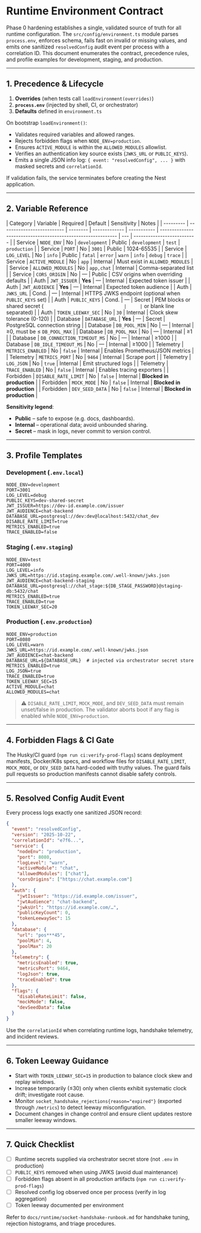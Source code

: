 # Runtime Environment Contract

Phase 0 hardening establishes a single, validated source of truth for all runtime configuration. The `src/config/environment.ts` module parses `process.env`, enforces schema, fails fast on invalid or missing values, and emits one sanitized `resolvedConfig` audit event per process with a correlation ID. This document enumerates the contract, precedence rules, and profile examples for development, staging, and production.

---

## 1. Precedence & Lifecycle

1. **Overrides** (when tests call `loadEnvironment(overrides)`)
2. **`process.env`** (injected by shell, CI, or orchestrator)
3. **Defaults** defined in `environment.ts`

On bootstrap `loadEnvironment()`:

- Validates required variables and allowed ranges.
- Rejects forbidden flags when `NODE_ENV=production`.
- Ensures `ACTIVE_MODULE` is within the `ALLOWED_MODULES` allowlist.
- Verifies an authentication key source exists (`JWKS_URL` or `PUBLIC_KEYS`).
- Emits a single JSON info log: `{ event: "resolvedConfig", ... }` with masked secrets and `correlationId`.

If validation fails, the service terminates before creating the Nest application.

---

## 2. Variable Reference

| Category  | Variable                   | Required | Default       | Sensitivity | Notes                                                        |
| --------- | -------------------------- | -------- | ------------- | ----------- | ------------------------------------------------------------ | --- | -------------------------- |
| Service   | `NODE_ENV`                 | No       | `development` | Public      | `development` \| `test` \| `production`                      |
| Service   | `PORT`                     | No       | `3001`        | Public      | 1024-65535                                                   |
| Service   | `LOG_LEVEL`                | No       | `info`        | Public      | `fatal` \| `error` \| `warn` \| `info` \| `debug` \| `trace` |
| Service   | `ACTIVE_MODULE`            | No       | `app`         | Internal    | Must exist in `ALLOWED_MODULES`                              |
| Service   | `ALLOWED_MODULES`          | No       | `app,chat`    | Internal    | Comma-separated list                                         |
| Service   | `CORS_ORIGIN`              | No       | —             | Public      | CSV origins when overriding defaults                         |
| Auth      | `JWT_ISSUER`               | **Yes**  | —             | Internal    | Expected token issuer                                        |
| Auth      | `JWT_AUDIENCE`             | **Yes**  | —             | Internal    | Expected token audience                                      |
| Auth      | `JWKS_URL`                 | Cond.    | —             | Internal    | HTTPS JWKS endpoint (optional when `PUBLIC_KEYS` set)        |
| Auth      | `PUBLIC_KEYS`              | Cond.    | —             | Secret      | PEM blocks or shared secret (`                               |     | ` or blank line separated) |
| Auth      | `TOKEN_LEEWAY_SEC`         | No       | `30`          | Internal    | Clock skew tolerance (0-120)                                 |
| Database  | `DATABASE_URL`             | **Yes**  | —             | Secret      | PostgreSQL connection string                                 |
| Database  | `DB_POOL_MIN`              | No       | —             | Internal    | ≥0, must be ≤ `DB_POOL_MAX`                                  |
| Database  | `DB_POOL_MAX`              | No       | —             | Internal    | ≥1                                                           |
| Database  | `DB_CONNECTION_TIMEOUT_MS` | No       | —             | Internal    | ≥1000                                                        |
| Database  | `DB_IDLE_TIMEOUT_MS`       | No       | —             | Internal    | ≥1000                                                        |
| Telemetry | `METRICS_ENABLED`          | No       | `false`       | Internal    | Enables Prometheus/JSON metrics                              |
| Telemetry | `METRICS_PORT`             | No       | `9464`        | Internal    | Scrape port                                                  |
| Telemetry | `LOG_JSON`                 | No       | `true`        | Internal    | Emit structured logs                                         |
| Telemetry | `TRACE_ENABLED`            | No       | `false`       | Internal    | Enables tracing exporters                                    |
| Forbidden | `DISABLE_RATE_LIMIT`       | No       | `false`       | Internal    | **Blocked in production**                                    |
| Forbidden | `MOCK_MODE`                | No       | `false`       | Internal    | **Blocked in production**                                    |
| Forbidden | `DEV_SEED_DATA`            | No       | `false`       | Internal    | **Blocked in production**                                    |

**Sensitivity legend**:

- **Public** – safe to expose (e.g. docs, dashboards).
- **Internal** – operational data; avoid unbounded sharing.
- **Secret** – mask in logs, never commit to version control.

---

## 3. Profile Templates

### Development (`.env.local`)

```env
NODE_ENV=development
PORT=3001
LOG_LEVEL=debug
PUBLIC_KEYS=dev-shared-secret
JWT_ISSUER=https://dev-id.example.com/issuer
JWT_AUDIENCE=chat-backend
DATABASE_URL=postgresql://dev:dev@localhost:5432/chat_dev
DISABLE_RATE_LIMIT=true
METRICS_ENABLED=true
TRACE_ENABLED=false
```

### Staging (`.env.staging`)

```env
NODE_ENV=test
PORT=4000
LOG_LEVEL=info
JWKS_URL=https://id.staging.example.com/.well-known/jwks.json
JWT_AUDIENCE=chat-backend-staging
DATABASE_URL=postgresql://chat_stage:${DB_STAGE_PASSWORD}@staging-db:5432/chat
METRICS_ENABLED=true
TRACE_ENABLED=true
TOKEN_LEEWAY_SEC=20
```

### Production (`.env.production`)

```env
NODE_ENV=production
PORT=8080
LOG_LEVEL=warn
JWKS_URL=https://id.example.com/.well-known/jwks.json
JWT_AUDIENCE=chat-backend
DATABASE_URL=${DATABASE_URL}  # injected via orchestrator secret store
METRICS_ENABLED=true
LOG_JSON=true
TRACE_ENABLED=true
TOKEN_LEEWAY_SEC=15
ACTIVE_MODULE=chat
ALLOWED_MODULES=chat
```

> ⚠️ `DISABLE_RATE_LIMIT`, `MOCK_MODE`, and `DEV_SEED_DATA` must remain unset/false in production. The validator aborts boot if any flag is enabled while `NODE_ENV=production`.

---

## 4. Forbidden Flags & CI Gate

The Husky/CI guard (`npm run ci:verify-prod-flags`) scans deployment manifests, Docker/K8s specs, and workflow files for `DISABLE_RATE_LIMIT`, `MOCK_MODE`, or `DEV_SEED_DATA` hard-coded with truthy values. The guard fails pull requests so production manifests cannot disable safety controls.

---

## 5. Resolved Config Audit Event

Every process logs exactly one sanitized JSON record:

```json
{
  "event": "resolvedConfig",
  "version": "2025-10-22",
  "correlationId": "e7f6...",
  "service": {
    "nodeEnv": "production",
    "port": 8080,
    "logLevel": "warn",
    "activeModule": "chat",
    "allowedModules": ["chat"],
    "corsOrigins": ["https://chat.example.com"]
  },
  "auth": {
    "jwtIssuer": "https://id.example.com/issuer",
    "jwtAudience": "chat-backend",
    "jwksUrl": "https://id.example.com/…",
    "publicKeyCount": 0,
    "tokenLeewaySec": 15
  },
  "database": {
    "url": "pos***45",
    "poolMin": 4,
    "poolMax": 20
  },
  "telemetry": {
    "metricsEnabled": true,
    "metricsPort": 9464,
    "logJson": true,
    "traceEnabled": true
  },
  "flags": {
    "disableRateLimit": false,
    "mockMode": false,
    "devSeedData": false
  }
}
```

Use the `correlationId` when correlating runtime logs, handshake telemetry, and incident reviews.

---

## 6. Token Leeway Guidance

- Start with `TOKEN_LEEWAY_SEC=15` in production to balance clock skew and replay windows.
- Increase temporarily (≤30) only when clients exhibit systematic clock drift; investigate root cause.
- Monitor `socket_handshake_rejections{reason="expired"}` (exported through `/metrics`) to detect leeway misconfiguration.
- Document changes in change control and ensure client updates restore smaller leeway windows.

---

## 7. Quick Checklist

- [ ] Runtime secrets supplied via orchestrator secret store (not `.env` in production)
- [ ] `PUBLIC_KEYS` removed when using JWKS (avoid dual maintenance)
- [ ] Forbidden flags absent in all production artifacts (`npm run ci:verify-prod-flags`)
- [ ] Resolved config log observed once per process (verify in log aggregation)
- [ ] Token leeway documented per environment

Refer to `docs/runtime/socket-handshake-runbook.md` for handshake tuning, rejection histograms, and triage procedures.
